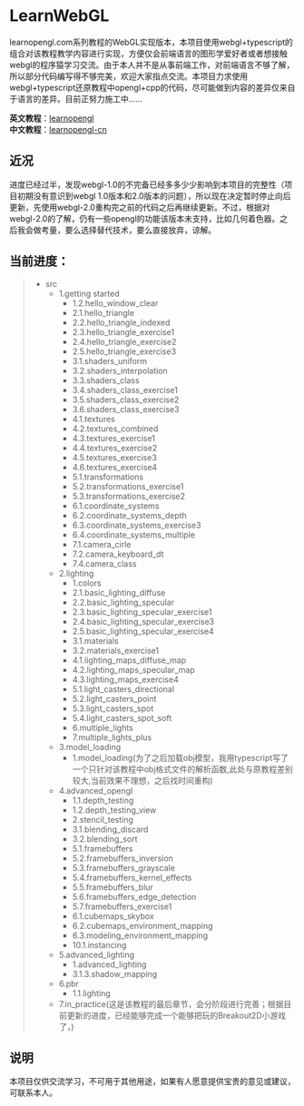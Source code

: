 # LearnWebGL
learnopengl.com系列教程的WebGL实现版本，本项目使用webgl+typescript的组合对该教程教学内容进行实现，方便仅会前端语言的图形学爱好者或者想接触webgl的程序猿学习交流。由于本人并不是从事前端工作，对前端语言不够了解，所以部分代码编写得不够完美，欢迎大家指点交流。本项目力求使用webgl+typescript还原教程中opengl+cpp的代码，尽可能做到内容的差异仅来自于语言的差异。目前正努力施工中……
  
**英文教程**：[learnopengl](https://learnopengl.com/)  
**中文教程**：[learnopengl-cn](https://learnopengl-cn.github.io/)
  
## 近况
进度已经过半，发现webgl-1.0的不完备已经多多少少影响到本项目的完整性（项目初期没有意识到webgl 1.0版本和2.0版本的问题），所以现在决定暂时停止向后更新，先使用webgl-2.0重构完之前的代码之后再继续更新。不过，根据对webgl-2.0的了解，仍有一些opengl的功能该版本未支持，比如几何着色器。之后我会做考量，要么选择替代技术，要么直接放弃，谅解。  
  
## 当前进度：
>- src
>   - 1.getting started
>       - 1.2.hello_window_clear
>       - 2.1.hello_triangle
>       - 2.2.hello_triangle_indexed
>       - 2.3.hello_triangle_exercise1
>       - 2.4.hello_triangle_exercise2
>       - 2.5.hello_triangle_exercise3
>       - 3.1.shaders_uniform
>       - 3.2.shaders_interpolation
>       - 3.3.shaders_class
>       - 3.4.shaders_class_exercise1
>       - 3.5.shaders_class_exercise2
>       - 3.6.shaders_class_exercise3
>       - 4.1.textures
>       - 4.2.textures_combined
>       - 4.3.textures_exercise1
>       - 4.4.textures_exercise2
>       - 4.5.textures_exercise3
>       - 4.6.textures_exercise4
>       - 5.1.transformations
>       - 5.2.transformations_exercise1
>       - 5.3.transformations_exercise2
>       - 6.1.coordinate_systems
>       - 6.2.coordinate_systems_depth
>       - 6.3.coordinate_systems_exercise3
>       - 6.4.coordinate_systems_multiple
>       - 7.1.camera_cirle
>       - 7.2.camera_keyboard_dt
>       - 7.4.camera_class
>   - 2.lighting
>       - 1.colors
>       - 2.1.basic_lighting_diffuse
>       - 2.2.basic_lighting_specular
>       - 2.3.basic_lighting_specular_exercise1
>       - 2.4.basic_lighting_specular_exercise3
>       - 2.5.basic_lighting_specular_exercise4
>       - 3.1.materials
>       - 3.2.materials_exercise1
>       - 4.1.lighting_maps_diffuse_map
>       - 4.2.lighting_maps_specular_map
>       - 4.3.lighting_maps_exercise4
>       - 5.1.light_casters_directional
>       - 5.2.light_casters_point
>       - 5.3.light_casters_spot
>       - 5.4.light_casters_spot_soft
>       - 6.multiple_lights
>       - 7.multiple_lights_plus
>   - 3.model_loading
>       - 1.model_loading(为了之后加载obj模型，我用typescript写了一个只针对该教程中obj格式文件的解析函数,此处与原教程差别较大,当前效果不理想，之后找时间重构)
>   - 4.advanced_opengl
>       - 1.1.depth_testing
>       - 1.2.depth_testing_view
>       - 2.stencil_testing
>       - 3.1.blending_discard
>       - 3.2.blending_sort
>       - 5.1.framebuffers
>       - 5.2.framebuffers_inversion
>       - 5.3.framebuffers_grayscale
>       - 5.4.framebuffers_kernel_effects
>       - 5.5.framebuffers_blur
>       - 5.6.framebuffers_edge_detection
>       - 5.7.framebuffers_exercise1
>       - 6.1.cubemaps_skybox
>       - 6.2.cubemaps_environment_mapping
>       - 6.3.modeling_environment_mapping
>       - 10.1.instancing
>   - 5.advanced_lighting
>       - 1.advanced_lighting
>       - 3.1.3.shadow_mapping
>   - 6.pbr
>       - 1.1.lighting
>   - 7.in_practice(这是该教程的最后章节，会分阶段进行完善；根据目前更新的进度，已经能够完成一个能够把玩的Breakout2D小游戏了，)
  
## 说明
本项目仅供交流学习，不可用于其他用途，如果有人愿意提供宝贵的意见或建议，可联系本人。
